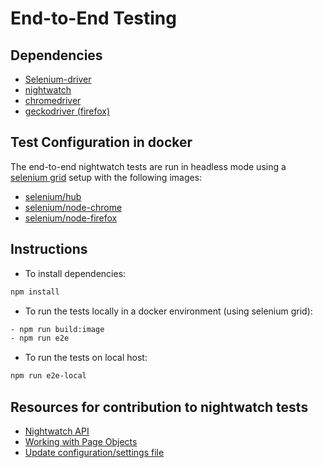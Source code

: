 # End-to-End Testing

## Dependencies

* [Selenium-driver](https://www.selenium.dev/documentation/en/webdriver)
* [nightwatch](https://nightwatchjs.org/guide)
* [chromedriver](https://chromedriver.chromium.org/getting-started)
* [geckodriver (firefox)](https://firefox-source-docs.mozilla.org/testing/geckodriver/)

## Test Configuration in docker
The end-to-end nightwatch tests are run in headless mode using a [selenium grid](https://www.selenium.dev/documentation/en/grid/) setup with the following images:
* [selenium/hub](https://github.com/SeleniumHQ/docker-selenium/tree/master/Hub)
* [selenium/node-chrome](https://github.com/SeleniumHQ/docker-selenium/tree/master/NodeChrome)
* [selenium/node-firefox](https://github.com/SeleniumHQ/docker-selenium/tree/master/NodeFirefox)

## Instructions

* To install dependencies:
```bash
npm install
```

* To run the tests locally in a docker environment (using selenium grid):
```bash
- npm run build:image
- npm run e2e
```

* To run the tests on local host:
```bash
npm run e2e-local
```

## Resources for contribution to nightwatch tests

* [Nightwatch API](https://nightwatchjs.org/api)
* [Working with Page Objects](https://nightwatchjs.org/guide/working-with-page-objects/)
* [Update configuration/settings file](https://nightwatchjs.org/gettingstarted/configuration/)
